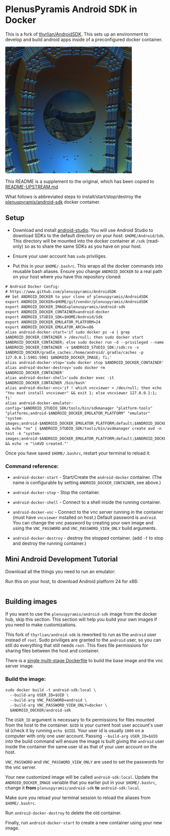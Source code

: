 # PlenusPyramis Android SDK in Docker

This is a fork of [thyrlian/AndroidSDK](https://github.com/thyrlian/AndroidSDK).
This sets up an environment to develop and build android apps inside of a
preconfigured docker container.

![mirror](mirror.jpg)

This README is a supplement to the original, which has been copied to
[README-UPSTREAM.md](README-UPSTREAM.md)

What follows is abbreviated steps to install/start/stop/destroy the
[plenuspyramis/android-sdk](https://hub.docker.com/r/plenuspyramis/android-sdk)
docker container.

## Setup

 * Download and install [android-studio](https://developer.android.com/studio/).
You will use Android Studio to download SDKs to the default directory on your
host: `$HOME/Android/Sdk`. This directory will be mounted into the docker
container at `/sdk` (read-only) so as to share the same SDKs as you have on your
host.

 * Ensure your user account has `sudo` priviliges.
 
 * Put this in your `$HOME/.bashrc`. This wraps all the docker commands into
reusable bash aliases. Ensure you change `ANDROID_DOCKER` to a real path on your
host where you have this repository cloned:

```
# Android Docker Config:
# https://www.github.com/plenuspyramis/AndroidSDK
## Set ANDROID_DOCKER to your clone of plenuspyramis/AndroidSDK
export ANDROID_DOCKER=$HOME/git/vendor/plenuspyramis/AndroidSDK
export ANDROID_DOCKER_IMAGE=plenuspyramis/android-sdk
export ANDROID_DOCKER_CONTAINER=android-docker
export ANDROID_STUDIO_SDK=$HOME/Android/Sdk
export ANDROID_DOCKER_EMULATOR_PLATFORM=24
export ANDROID_DOCKER_EMULATOR_ARCH=x86
alias android-docker-start='if sudo docker ps -a | grep $ANDROID_DOCKER_CONTAINER > /dev/null; then sudo docker start $ANDROID_DOCKER_CONTAINER; else sudo docker run -d --privileged --name $ANDROID_DOCKER_CONTAINER -v $ANDROID_STUDIO_SDK:/sdk:ro -v $ANDROID_DOCKER/gradle_caches:/home/android/.gradle/caches -p 127.0.0.1:5901:5901 $ANDROID_DOCKER_IMAGE; fi;'
alias android-docker-stop='sudo docker stop $ANDROID_DOCKER_CONTAINER'
alias android-docker-destroy='sudo docker rm $ANDROID_DOCKER_CONTAINER'
alias android-docker-shell='sudo docker exec -it $ANDROID_DOCKER_CONTAINER /bin/bash'
alias android-docker-vnc='if ! which vncviewer > /dev/null; then echo "You must install vncviewer" && exit 1; else vncviewer 127.0.0.1:1; fi'
alias android-docker-emulator-config='$ANDROID_STUDIO_SDK/tools/bin/sdkmanager "platform-tools" "platforms;android-$ANDROID_DOCKER_EMULATOR_PLATFORM" "emulator" "system-images;android-$ANDROID_DOCKER_EMULATOR_PLATFORM;default;$ANDROID_DOCKER_EMULATOR_ARCH" && echo "no" | $ANDROID_STUDIO_SDK/tools/bin/avdmanager create avd -n test -k "system-images;android-$ANDROID_DOCKER_EMULATOR_PLATFORM;default;$ANDROID_DOCKER_EMULATOR_ARCH" && echo -e "\nAVD created."'
```

Once you have saved `$HOME/.bashrc`, restart your terminal to reload it.

### Command reference:

 * `android-docker-start` - Start/Create the `android-docker` container. (The
   name is configurable by setting `ANDROID_DOCKER_CONTAINER`, see above.)

 * `android-docker-stop` - Stop the container.

 * `android-docker-shell` - Connect to a shell inside the running container.

 * `android-docker-vnc` - Connect to the vnc server running in the container
   (must have `vncviewer` installed on host.) Default password is `android`. You
   can change the vnc password by creating your own image and using the
   `VNC_PASSWORD` and `VNC_PASSWORD_VIEW_ONLY` build arguments.

 * `android-docker-destroy` - destroy the stopped container. (add `-f` to stop
   and destroy the running container.)

## Mini Android Development Tutorial

Download all the things you need to run an emulator:

Run this on your host, to download Android platform 24 for x86:

```
```

## Building images

If you want to use the `plenuspyramis/android-sdk` image from the docker hub,
skip this section. This section will help you build your own images if you need
to make customizations.

This fork of `thyrlian/android-sdk` is reworked to run as the `android` user
instead of `root`. Sudo priviliges are granted to the `android` user, so you can
still do everything that still needs `root`. This fixes file permissions for
sharing files between the host and container.

There is a [single multi-stage Dockerfile](android-sdk/Dockerfile) to build the
base image and the vnc server image.

### Build the image:

```
sudo docker build -t android-sdk:local \
  --build-arg USER_ID=$UID \
  --build-arg VNC_PASSWORD=android \
  --build-arg VNC_PASSWORD_VIEW_ONLY=docker \
  $ANDROID_DOCKER/android-sdk
```

The `USER_ID` argument is necessary to fix permissions for files mounted from
the host to the container. `$UID` is your current host user account's user id
(check it by running `echo $UID`). Your user id is usually `1000` on a computer
with only one user account. Passing `--build-arg USER_ID=$UID` into the build
command will ensure the image is built giving the `android` user inside the
container the same user id as that of your user account on the host.

`VNC_PASSWORD` and `VNC_PASSWORD_VIEW_ONLY` are used to set the passwords for
the vnc server.

Your new customized image will be called `android-sdk:local`. Update the
`ANDROID_DOCKER_IMAGE` variable that you earlier put in your `$HOME/.bashrc`,
change it **from** `plenuspyramis/android-sdk` **to** `android-sdk:local`.

Make sure you reload your terminal session to reload the aliases from
`$HOME/.bashrc`.

Run `android-docker-destroy` to delete the old container.

Finally, run `android-docker-start` to create a new container using your new
image.
